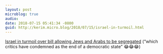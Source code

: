 ```yaml
---
layout: post
microblog: true
audio: 
date: 2018-07-15 05:41:34 -0800
guid: http://kerim.micro.blog/2018/07/15/israel-in-turmoil.html
---
```

[Israel in turmoil over bill allowing Jews and Arabs to be segregated](https://www.theguardian.com/world/2018/jul/15/israel-turmoil-bill-allowing-jews-arabs-segregated) (“which critics have condemned as the end of a democratic state” 😂😂😂)

